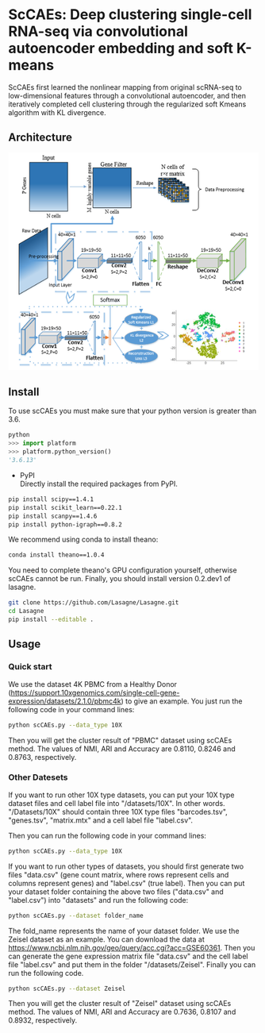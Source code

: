 # ScCAEs: Deep clustering single-cell RNA-seq via convolutional autoencoder embedding and soft K-means
ScCAEs first learned the nonlinear mapping from original scRNA-seq to low-dimensional features through a convolutional autoencoder, and then iteratively completed cell clustering through the regularized soft Kmeans algorithm with KL divergence. 

## Architecture
![model](https://github.com/gushenweiz/scCAEs/blob/master/Architecture/model.png)
## Install

To use scCAEs you must make sure that your python version is greater than 3.6.
```python
python
>>> import platform
>>> platform.python_version()
'3.6.13'
```

* PyPI  
Directly install the required packages from PyPI.

```bash
pip install scipy==1.4.1
pip install scikit_learn==0.22.1
pip install scanpy==1.4.6
pip install python-igraph==0.8.2
```
We recommend using conda to install theano:
```bash
conda install theano==1.0.4
```
You need to complete theano's GPU configuration yourself, otherwise scCAEs cannot be run. Finally, you should install version 0.2.dev1 of lasagne.
```bash
git clone https://github.com/Lasagne/Lasagne.git
cd Lasagne
pip install --editable .
```


## Usage
### Quick start
We use the dataset 4K PBMC from a Healthy Donor (https://support.10xgenomics.com/single-cell-gene-expression/datasets/2.1.0/pbmc4k) to give an example. You just run the following code in your command lines:

```bash
python scCAEs.py --data_type 10X
```

Then you will get the cluster result of "PBMC" dataset using scCAEs method. The values of NMI, ARI and Accuracy are 0.8110, 0.8246 and 0.8763, respectively. 

### Other Datesets

If you want to run other 10X type datasets, you can put your 10X type dataset files and cell label file into "/datasets/10X". In other words. "/Datasets/10X" should contain three 10X type files "barcodes.tsv", "genes.tsv", "matrix.mtx" and a cell label file "label.csv".

Then you can run the following code in your command lines:

```bash
python scCAEs.py --data_type 10X
```

If you want to run other types of datasets, you should first generate two files "data.csv" (gene count matrix, where rows represent cells and columns represent genes) and "label.csv" (true label). Then you can put your dataset folder containing the above two files ("data.csv" and "label.csv") into "datasets" and run the following code: 

```bash
python scCAEs.py --dataset folder_name
```

The fold_name represents the name of your dataset folder. We use the Zeisel dataset as an example. You can download the data at https://www.ncbi.nlm.nih.gov/geo/query/acc.cgi?acc=GSE60361. Then you can generate the gene expression matrix file "data.csv" and the cell label file "label.csv" and put them in the folder "/datasets/Zeisel". Finally you can run the following code. 

```bash
python scCAEs.py --dataset Zeisel
```
Then you will get the cluster result of "Zeisel" dataset using scCAEs method. The values of NMI, ARI and Accuracy are 0.7636, 0.8107 and 0.8932, respectively. 



